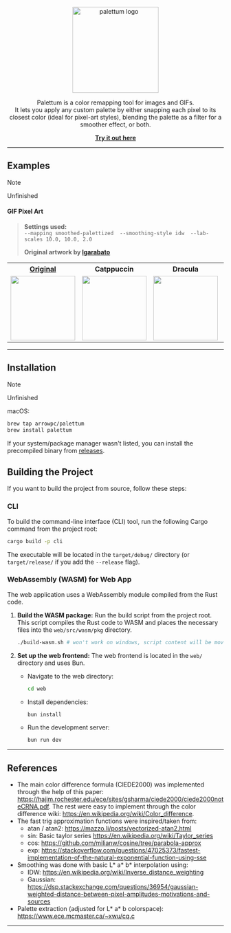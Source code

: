 <p align="center">
  <a href="https://palettum.com" target="_blank">
    <img src="https://i.nuuls.com/5BwS3.png" alt="palettum logo" width="200" />
  </a>
</p><p align="center">
  Palettum is a color remapping tool for images and GIFs.<br>
  It lets you apply any custom palette by either snapping each pixel to its closest color (ideal for pixel-art styles), blending the palette as a filter for a smoother effect, or both.
</p><p align="center">
  <a href="https://palettum.com" target="_blank">
    <b>Try it out here</b>
  </a>
</p>

---

## Examples

> [!NOTE]
> Unfinished

#### GIF Pixel Art

> **Settings used:**  
> `--mapping smoothed-palettized  --smoothing-style idw  --lab-scales 10.0, 10.0, 2.0`
>
> **Original artwork by [lgarabato](https://www.artstation.com/lgarabato)**

<table>
  <tr>
    <th><a href="https://www.artstation.com/artwork/Ez2OWv" target="_blank">Original</a></th>
    <th>Catppuccin</th>
    <th>Dracula</th>
    <th>Nord</th>
    <th>Gruvbox</th>
  </tr>
  <tr>
    <td><img src="https://cdnb.artstation.com/p/assets/images/images/084/095/639/original/lgarabato-vastator-wait.gif" width="150"></td>
    <td><img src="https://i.nuuls.com/B3chP.gif" width="150"></td>
    <td><img src="https://i.nuuls.com/W61pB.gif" width="150"></td>
    <td><img src="https://i.nuuls.com/EIlTw.gif" width="150"></td>
    <td><img src="https://i.nuuls.com/fhQ8_.gif" width="150"></td>
  </tr>
</table>

---

## Installation

> [!NOTE]
> Unfinished

macOS:

```bash
brew tap arrowpc/palettum
brew install palettum
```

If your system/package manager wasn't listed, you can install the precompiled binary from [releases](https://github.com/arrowpc/palettum/releases).

## Building the Project

If you want to build the project from source, follow these steps:

### CLI

To build the command-line interface (CLI) tool, run the following Cargo command from the project root:

```bash
cargo build -p cli
```

The executable will be located in the `target/debug/` directory (or `target/release/` if you add the `--release` flag).

### WebAssembly (WASM) for Web App

The web application uses a WebAssembly module compiled from the Rust code.

1.  **Build the WASM package:**
    Run the build script from the project root. This script compiles the Rust code to WASM and places the necessary files into the `web/src/wasm/pkg` directory.

    ```bash
    ./build-wasm.sh # won't work on windows, script content will be moved to package.json scripts soon™
    ```

2.  **Set up the web frontend:**
    The web frontend is located in the `web/` directory and uses Bun.

    - Navigate to the web directory:
      ```bash
      cd web
      ```
    - Install dependencies:
      ```bash
      bun install
      ```
    - Run the development server:
      ```bash
      bun run dev
      ```

---

## References

- The main color difference formula (CIEDE2000) was implemented through the help of this paper:
  https://hajim.rochester.edu/ece/sites/gsharma/ciede2000/ciede2000noteCRNA.pdf. The rest were easy to implement through the color difference wiki: https://en.wikipedia.org/wiki/Color_difference.
- The fast trig approximation functions were inspired/taken from:
  - atan / atan2: https://mazzo.li/posts/vectorized-atan2.html
  - sin: Basic taylor series https://en.wikipedia.org/wiki/Taylor_series
  - cos: https://github.com/milianw/cosine/tree/parabola-approx
  - exp: https://stackoverflow.com/questions/47025373/fastest-implementation-of-the-natural-exponential-function-using-sse
- Smoothing was done with basic L* a* b\* interpolation using:
  - IDW: https://en.wikipedia.org/wiki/Inverse_distance_weighting
  - Gaussian: https://dsp.stackexchange.com/questions/36954/gaussian-weighted-distance-between-pixel-amplitudes-motivations-and-sources
- Palette extraction (adjusted for L* a* b colorspace): https://www.ece.mcmaster.ca/~xwu/cq.c

---
